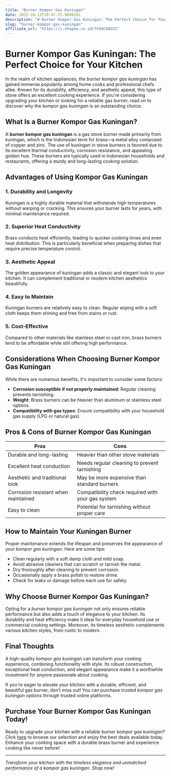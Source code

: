 ```yaml
---
title: "Burner Kompor Gas Kuningan"
date: 2025-10-12T10:47:25.909926Z
description: "# Burner Kompor Gas Kuningan: The Perfect Choice for Your Kitchen..."
slug: "burner-kompor-gas-kuningan"
affiliate_url: "https://s.shopee.co.id/7V44C68VX2"
---
```

# Burner Kompor Gas Kuningan: The Perfect Choice for Your Kitchen

In the realm of kitchen appliances, the *burner kompor gas kuningan* has gained immense popularity among home cooks and professional chefs alike. Known for its durability, efficiency, and aesthetic appeal, this type of stove offers an excellent cooking experience. If you're considering upgrading your kitchen or looking for a reliable gas burner, read on to discover why the *kompor gas kuningan* is an outstanding choice.

## What Is a Burner Kompor Gas Kuningan?

A **burner kompor gas kuningan** is a gas stove burner made primarily from kuningan, which is the Indonesian term for brass—a metal alloy composed of copper and zinc. The use of kuningan in stove burners is favored due to its excellent thermal conductivity, corrosion resistance, and appealing golden hue. These burners are typically used in Indonesian households and restaurants, offering a sturdy and long-lasting cooking solution.

## Advantages of Using Kompor Gas Kuningan

### 1. Durability and Longevity
Kuningan is a highly durable material that withstands high temperatures without warping or cracking. This ensures your burner lasts for years, with minimal maintenance required.

### 2. Superior Heat Conductivity
Brass conducts heat efficiently, leading to quicker cooking times and even heat distribution. This is particularly beneficial when preparing dishes that require precise temperature control.

### 3. Aesthetic Appeal
The golden appearance of kuningan adds a classic and elegant look to your kitchen. It can complement traditional or modern kitchen aesthetics beautifully.

### 4. Easy to Maintain
Kuningan burners are relatively easy to clean. Regular wiping with a soft cloth keeps them shining and free from stains or rust.

### 5. Cost-Effective
Compared to other materials like stainless steel or cast iron, brass burners tend to be affordable while still offering high performance.

## Considerations When Choosing Burner Kompor Gas Kuningan

While there are numerous benefits, it's important to consider some factors:
- **Corrosion susceptible if not properly maintained**: Regular cleaning prevents tarnishing.
- **Weight**: Brass burners can be heavier than aluminum or stainless steel options.
- **Compatibility with gas types**: Ensure compatibility with your household gas supply (LPG or natural gas).

## Pros & Cons of Burner Kompor Gas Kuningan

| Pros                                       | Cons                                                  |
|--------------------------------------------|--------------------------------------------------------|
| Durable and long-lasting                 | Heavier than other stove materials                    |
| Excellent heat conduction                | Needs regular cleaning to prevent tarnishing        |
| Aesthetic and traditional look           | May be more expensive than standard burners          |
| Corrosion resistant when maintained      | Compatibility check required with your gas system   |
| Easy to clean                            | Potential for tarnishing without proper care        |

## How to Maintain Your Kuningan Burner

Proper maintenance extends the lifespan and preserves the appearance of your *kompor gas kuningan*. Here are some tips:
- Clean regularly with a soft damp cloth and mild soap.
- Avoid abrasive cleaners that can scratch or tarnish the metal.
- Dry thoroughly after cleaning to prevent corrosion.
- Occasionally apply a brass polish to restore shine.
- Check for leaks or damage before each use for safety.

## Why Choose Burner Kompor Gas Kuningan?

Opting for a *burner kompor gas kuningan* not only ensures reliable performance but also adds a touch of elegance to your kitchen. Its durability and heat efficiency make it ideal for everyday household use or commercial cooking settings. Moreover, its timeless aesthetic complements various kitchen styles, from rustic to modern.

## Final Thoughts

A high-quality *kompor gas kuningan* can transform your cooking experience, combining functionality with style. Its robust construction, exceptional heat conduction, and elegant appearance make it a worthwhile investment for anyone passionate about cooking.

If you're eager to elevate your kitchen with a durable, efficient, and beautiful gas burner, don’t miss out! You can purchase trusted *kompor gas kuningan* options through trusted online platforms.

## Purchase Your Burner Kompor Gas Kuningan Today!

Ready to upgrade your kitchen with a reliable *burner kompor gas kuningan*? Click [here](https://s.shopee.co.id/7V44C68VX2) to browse our selection and enjoy the best deals available today. Enhance your cooking space with a durable brass burner and experience cooking like never before!

---

*Transform your kitchen with the timeless elegance and unmatched performance of a kompor gas kuningan. Shop now!*